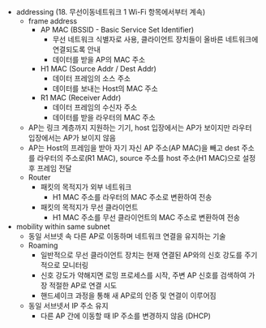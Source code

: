 - addressing (18. 무선이동네트워크 1 Wi-Fi 항목에서부터 계속)
	- frame address
		- AP MAC (BSSID - Basic Service Set Identifier)
			- 무선 네트워크 식별자로 사용, 클라이언트 장치들이 올바른 네트워크에 연결되도록 안내
			- 데이터를 받을 AP의 MAC 주소
		- H1 MAC (Source Addr / Dest Addr)
			- 데이터 프레임의 소스 주소
			- 데이터를 보내는 Host의 MAC 주소
		- R1 MAC (Receiver Addr)
			- 데이터 프레임의 수신자 주소
			- 데이터를 받을 라우터의 MAC 주소
	- AP는 링크 계층까지 지원하는 기기, host 입장에서는 AP가 보이지만 라우터 입장에서는 AP가 보이지 않음
	- AP는 Host의 프레임을 받아 자기 자신 AP 주소(AP MAC)을 빼고 dest 주소를 라우터의 주소로(R1 MAC), source 주소를 host 주소(H1 MAC)으로 설정 후 프레임 전달
	- Router
		- 패킷의 목적지가 외부 네트워크
			- H1 MAC 주소를 라우터의 MAC 주소로 변환하여 전송
		- 패킷의 목적지가 무선 클라이언트
			- H1 MAC 주소를 무선 클라이언트의 MAC 주소로 변환하여 전송
- mobility within same subnet
	- 동일 서브넷 속 다른 AP로 이동하며 네트워크 연결을 유지하는 기술
	- Roaming
		- 일반적으로 무선 클라이언트 장치는 현재 연결된 AP와의 신호 강도를 주기적으로 모니터링
		- 신호 강도가 약해지면 로밍 프로세스를 시작, 주변 AP 신호를 검색하여 가장 적절한 AP로 연결 시도
		- 핸드셰이크 과정을 통해 새 AP로의 인증 및 연결이 이루어짐
	- 동일 서브넷서 IP 주소 유지
		- 다른 AP 간에 이동할 때 IP 주소를 변경하지 않음 (DHCP)